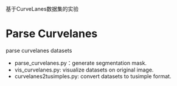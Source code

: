 基于CurveLanes数据集的实验

# Parse Curvelanes
parse curvelanes datasets

- parse_curvelanes.py：generate segmentation mask.
- vis_curvelanes.py: visualize datasets on original image.
- curvelanes2tusimples.py: convert datasets to tusimple format.
